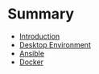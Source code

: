 # Summary

* [Introduction](README.md)
* [Desktop Environment](desktop-environment.md)
* [Ansible](ansible.md)
* [Docker](docker.md)

